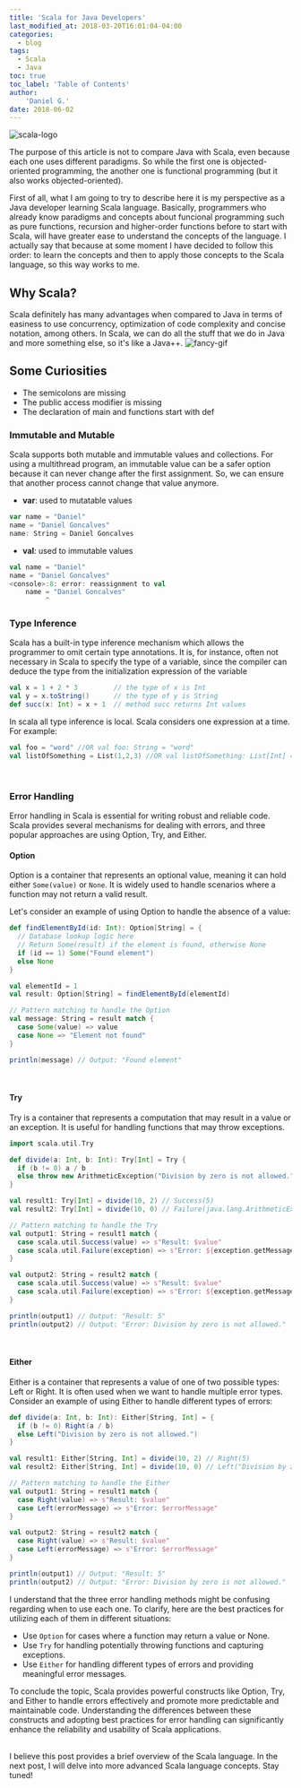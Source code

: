 ```yaml
---
title: 'Scala for Java Developers'
last_modified_at: 2018-03-20T16:01:04-04:00
categories:
  - blog
tags:
  - Scala
  - Java
toc: true
toc_label: 'Table of Contents'
author:
    'Daniel G.' 
date: 2018-06-02
---
```


![scala-logo](/img/scala-logo.png)

The purpose of this article is not to compare Java with Scala, even because each one uses different paradigms. So while the first one is objected-oriented programming, the another one is functional programming (but it also works objected-oriented). 

First of all, what I am going to try to describe here it is my perspective as a Java developer learning Scala language.
Basically, programmers who already know paradigms and concepts about funcional programming such as pure functions, recursion and higher-order functions before to start with Scala, will have greater ease to understand the concepts of the language. I actually say that because at some moment I have decided to follow this order: to learn the concepts and then to apply those concepts to the Scala language, so this way works to me.

## Why Scala?

Scala definitely has many advantages when compared to Java in terms of easiness to use concurrency, optimization of code complexity and concise notation, among others. In Scala, we can do all the stuff that we do in Java and more something else, so it's like a Java++.
![fancy-gif](/img/gif/fancy.gif)

## Some Curiosities

- The semicolons are missing
- The public access modifier is missing
- The declaration of main and functions start with def

<!---## My Experience--->

<!---## Let's try some codes --->

### Immutable and Mutable

Scala supports both mutable and immutable values and collections. For using a multithread program, an immutable value can be a safer option because it can never change after the first assignment. So, we can ensure that another process cannot change that value anymore.

- **var**: used to mutatable values

```scala
var name = "Daniel"
name = "Daniel Goncalves"
name: String = Daniel Goncalves
```

- **val**: used to immutable values

```scala
val name = "Daniel"
name = "Daniel Goncalves"
<console>:8: error: reassignment to val
    name = "Daniel Goncalves"
         ^
```

<!---###  Defining function

```scala
val func = (x: String) => x.length

def func(x: String): Int = s.length

//OR using automatic type inference
def func(x: String) = s.length
```--->

### Type Inference

Scala has a built-in type inference mechanism which allows the programmer to omit certain type annotations. It is, for instance, often not necessary in Scala to specify the type of a variable, since the compiler can deduce the type from the initialization expression of the variable

```scala
val x = 1 + 2 * 3         // the type of x is Int
val y = x.toString()      // the type of y is String
def succ(x: Int) = x + 1  // method succ returns Int values
```

In scala all type inference is local. Scala considers one expression at a time. For example:

```scala
val foo = "word" //OR val foo: String = "word"
val listOfSomething = List(1,2,3) //OR val listOfSomething: List[Int] = List(1,2,3)

```
&nbsp;

### Error Handling
Error handling in Scala is essential for writing robust and reliable code. Scala provides several mechanisms for dealing with errors, and three popular approaches are using Option, Try, and Either.
&nbsp;

#### Option
Option is a container that represents an optional value, meaning it can hold either `Some(value)` or `None`. It is widely used to handle scenarios where a function may not return a valid result.

Let's consider an example of using Option to handle the absence of a value:
```scala
def findElementById(id: Int): Option[String] = {
  // Database lookup logic here
  // Return Some(result) if the element is found, otherwise None
  if (id == 1) Some("Found element")
  else None
}

val elementId = 1
val result: Option[String] = findElementById(elementId)

// Pattern matching to handle the Option
val message: String = result match {
  case Some(value) => value
  case None => "Element not found"
}

println(message) // Output: "Found element"
```
&nbsp;

#### Try
Try is a container that represents a computation that may result in a value or an exception. It is useful for handling functions that may throw exceptions.
```scala
import scala.util.Try

def divide(a: Int, b: Int): Try[Int] = Try {
  if (b != 0) a / b
  else throw new ArithmeticException("Division by zero is not allowed.")
}

val result1: Try[Int] = divide(10, 2) // Success(5)
val result2: Try[Int] = divide(10, 0) // Failure(java.lang.ArithmeticException: Division by zero is not allowed.)

// Pattern matching to handle the Try
val output1: String = result1 match {
  case scala.util.Success(value) => s"Result: $value"
  case scala.util.Failure(exception) => s"Error: ${exception.getMessage}"
}

val output2: String = result2 match {
  case scala.util.Success(value) => s"Result: $value"
  case scala.util.Failure(exception) => s"Error: ${exception.getMessage}"
}

println(output1) // Output: "Result: 5"
println(output2) // Output: "Error: Division by zero is not allowed."
```
&nbsp;

#### Either
Either is a container that represents a value of one of two possible types: Left or Right. It is often used when we want to handle multiple error types.
Consider an example of using Either to handle different types of errors:
```scala
def divide(a: Int, b: Int): Either[String, Int] = {
  if (b != 0) Right(a / b)
  else Left("Division by zero is not allowed.")
}

val result1: Either[String, Int] = divide(10, 2) // Right(5)
val result2: Either[String, Int] = divide(10, 0) // Left("Division by zero is not allowed.")

// Pattern matching to handle the Either
val output1: String = result1 match {
  case Right(value) => s"Result: $value"
  case Left(errorMessage) => s"Error: $errorMessage"
}

val output2: String = result2 match {
  case Right(value) => s"Result: $value"
  case Left(errorMessage) => s"Error: $errorMessage"
}

println(output1) // Output: "Result: 5"
println(output2) // Output: "Error: Division by zero is not allowed."
```
I understand that the three error handling methods might be confusing regarding when to use each one. To clarify, here are the best practices for utilizing each of them in different situations:
- Use `Option` for cases where a function may return a value or None.
- Use `Try` for handling potentially throwing functions and capturing exceptions.
- Use `Either` for handling different types of errors and providing meaningful error messages.

To conclude the topic, Scala provides powerful constructs like Option, Try, and Either to handle errors effectively and promote more predictable and maintainable code. Understanding the differences between these constructs and adopting best practices for error handling can significantly enhance the reliability and usability of Scala applications.
\
&nbsp;

I believe this post provides a brief overview of the Scala language. In the next post, I will delve into more advanced Scala language concepts. Stay tuned!


